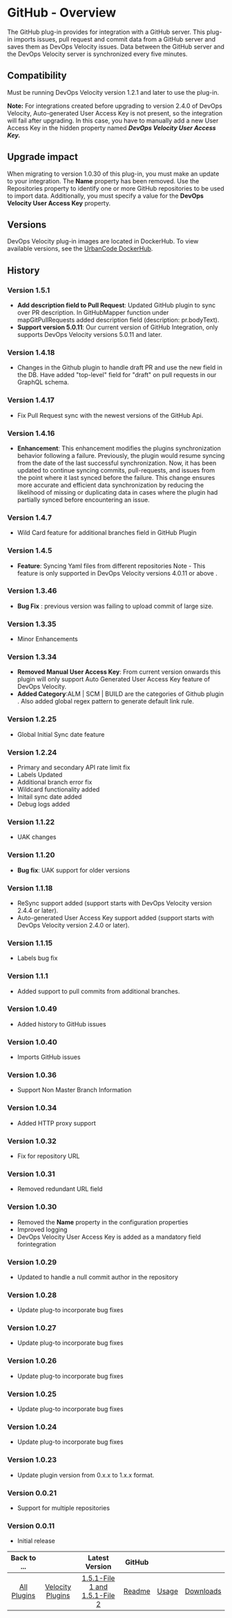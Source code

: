 
# GitHub - Overview

The GitHub plug-in provides for integration with a GitHub server. This plug-in imports issues, pull request and commit data from a GitHub server and saves them as DevOps Velocity issues. Data between the GitHub server and the DevOps Velocity server is synchronized every five minutes.

## Compatibility

Must be running DevOps Velocity version 1.2.1 and later to use the plug-in.

**Note:** For integrations created before upgrading to version 2.4.0 of DevOps Velocity, Auto-generated User Access Key is not present, so the integration will fail after upgrading. In this case, you have to manually add a new User Access Key in the hidden property named ***DevOps Velocity User Access Key.***

##  Upgrade impact

When migrating to version 1.0.30 of this plug-in, you must make an update to your integration. The **Name** property has been removed. Use the Repositories property to identify one or more GitHub repositories to be used to import data. Additionally, you must specify a value for the **DevOps Velocity User Access Key** property.

## Versions

DevOps Velocity plug-in images are located in DockerHub. To view available versions, see the [UrbanCode DockerHub](https://hub.docker.com/r/urbancode/ucv-ext-github/tags).

## History

### Version 1.5.1

* **Add description field to Pull Request**: Updated GitHub plugin to sync over PR description. In GitHubMapper function under mapGitPullRequests added description field (description: pr.bodyText).
* **Support version 5.0.11**: Our current version of GitHub Integration, only supports DevOps Velocity versions 5.0.11 and later.

### Version 1.4.18

* Changes in the Github plugin to handle draft PR and use the new field in the DB. Have added "top-level" field for "draft" on pull requests in our GraphQL schema.

### Version 1.4.17

* Fix Pull Request sync with the newest versions of the GitHub Api.

### Version 1.4.16

* **Enhancement**: This enhancement modifies the plugins synchronization behavior following a failure. Previously, the plugin would resume syncing from the date of the last successful synchronization. Now, it has been updated to continue syncing commits, pull-requests, and issues from the point where it last synced before the failure. This change ensures more accurate and efficient data synchronization by reducing the likelihood of missing or duplicating data in cases where the plugin had partially synced before encountering an issue.

### Version 1.4.7

* Wild Card feature for additional branches field in GitHub Plugin

### Version 1.4.5

* **Feature**: Syncing Yaml files from different repositories
Note - This feature is only supported in DevOps Velocity versions 4.0.11 or above .

### Version 1.3.46

* **Bug Fix** : previous version was failing to upload commit of large size.
### Version 1.3.35

* Minor Enhancements
### Version 1.3.34

* **Removed Manual User Access Key**: From current version onwards this plugin will only support Auto Generated User Access Key feature of DevOps Velocity.
* **Added Category**:ALM | SCM | BUILD are the categories of Github plugin . Also added global regex pattern to generate default link rule.

### Version 1.2.25

* Global Initial Sync date feature

### Version 1.2.24

* Primary and secondary API rate limit fix
* Labels Updated
* Additional branch error fix
* Wildcard functionality added
* Initail sync date added
* Debug logs added

### Version 1.1.22

* UAK changes

### Version 1.1.20

* **Bug fix**: UAK support for older versions

### Version 1.1.18

* ReSync support added (support starts with DevOps Velocity version 2.4.4 or later).
* Auto-generated User Access Key support added (support starts with DevOps Velocity version 2.4.0 or later).

### Version 1.1.15

* Labels bug fix

### Version 1.1.1

* Added support to pull commits from additional branches.

### Version 1.0.49

* Added history to GitHub issues

### Version 1.0.40

* Imports GitHub issues

### Version 1.0.36

* Support Non Master Branch Information

### Version 1.0.34

* Added HTTP proxy support

### Version 1.0.32

* Fix for repository URL

### Version 1.0.31

* Removed redundant URL field

### Version 1.0.30

* Removed the **Name** property in the configuration properties
* Improved logging
* DevOps Velocity User Access Key is added as a mandatory field forintegration

### Version 1.0.29

* Updated to handle a null commit author in the repository

### Version 1.0.28

* Update plug-to incorporate bug fixes

### Version 1.0.27

* Update plug-to incorporate bug fixes

### Version 1.0.26

* Update plug-to incorporate bug fixes

### Version 1.0.25

* Update plug-to incorporate bug fixes

### Version 1.0.24

* Update plug-to incorporate bug fixes

### Version 1.0.23

* Update plugin version from 0.x.x to 1.x.x format.

### Version 0.0.21

* Support for multiple repositories

### Version 0.0.11

* Initial release

|Back to ...||Latest Version|GitHub |||
| :---: | :---: | :---: | :---: | :---: | :---: |
|[All Plugins](../../index.md)|[Velocity Plugins](../README.md)|[1.5.1-File 1 ](https://raw.githubusercontent.com/UrbanCode/IBM-UCV-PLUGINS/main/files/ucv-ext-github/ucv-ext-github%3A1.5.1.tar.7z.001)[and 1.5.1-File 2](https://raw.githubusercontent.com/UrbanCode/IBM-UCV-PLUGINS/main/files/ucv-ext-github/ucv-ext-github%3A1.5.1.tar.7z.002)|[Readme](README.md)|[Usage](usage.md)|[Downloads](downloads.md)|
